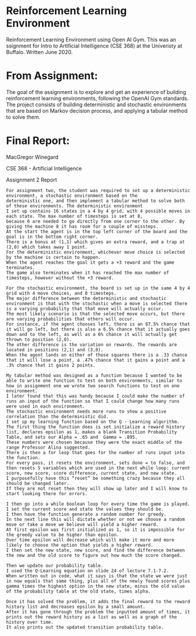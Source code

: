 # Reinforcement Learning Environment
Reinforcement Learning Environment using Open AI Gym. This was an 
ssignment for Intro to Artificial Intelligence (CSE 368) at the Univeristy at Buffalo. Written June 2020. 

# From Assignment:
The goal of the assignment is to explore and get an experience of building reinforcement learning environments, 
following the OpenAI Gym standards. The project consists of building deterministic and stochastic
environments that are based on Markov decision process, and applying a tabular method to solve them.

# Final Report:
MacGregor Winegard

CSE 368 - Artificial Intelligence

Assignment 2 Report

	For assignment two, the student was required to set up a deterministic environment, a stochastic environment based on the 
	deterministic one, and then implement a tabular method to solve both of these environments. The deterministic environment 
	I set up contains 16 states in a 4 by 4 grid, with 4 possible moves in each state. The max number of timesteps is set at 8, 
	because 6 are needed to go directly from one corner to the other. By giving the machine 8 it has room for a couple of missteps. 
	At the start the agent is in the top left corner of the board and the goal is in the bottom right corner. 
	There is a bonus at (1,1) which gives an extra reward, and a trap at (2,0) which takes away 1 point. 
	For the deterministic environment, whichever move choice is selected by the machine is certain to happen. 
	When the agent reaches the goal it gets a +3 reward and the game terminates. 
	The game also terminates when it has reached the max number of timesteps, however without the +3 reward. 

	For the stochastic environment, the board is set up in the same 4 by 4 grid with 4 move choices, and 8 timesteps. 
	The major difference between the deterministic and stochastic environment is that with the stochastic when a move is selected there is a varying probability that that move will actually occur. 
	The most likely scenario is that the selected move occurs, but there are varying probabilities that others will occur. 
	For instance, if the agent chooses left, there is an 87.5% chance that it will go left, but there is also a 6.5% chance that it actually goes down and to the left, as well as a 6% chance it will actually get thrown to position (2,0).  
	The other difference is the variation on rewards. The rewards are located in positions (2,1) and (3,0). 
	When the agent lands on either of those squares there is a .33 chance that it will lose a point, a .47% chance that it gains a point and a .3% chance that it gains 2 points. 

	My tabular method was designed as a function because I wanted to be able to write one function to test on both environments, similar to how in assignment one we wrote two search functions to test on one environment. 
	I later found that this was handy because I could make the number of runs an input of the function so that I could change how many runs were used in each environment. 
	The stochastic environment needs more runs to show a positive correlation than the deterministic did. 
	I set up my learning function based on the Q - Learning algorithm. 
	The first thing the function does is set initialize a reward history list, declares epsilon as 1, makes a blank Transition Probability Table, and sets our Alpha = .65 and  Gamma = .895. 
	These numbers were chosen because they were the exact middle of the range Professor Alina suggested. 
	There is then a for loop that goes for the number of runs input into the function. 
	For every pass, it resets the environment, sets done = to false, and then resets 5 variables which are used in the next while loop: current score, new score, score difference, current state, and new state. 
	I purposefully have this “reset” be something crazy because they all should be changed later. 
	If they are not reset then they will show up later and I will know to start looking there for errors. 
	
	I then go into a while boolean loop for every time the game is played. 
	I set the current score and state the values they should be. 
	I then have the function generate a random number for greedy. 
	In the next line this will dictate whether or not we choose a random move or take a move we believe will yield a higher reward. 
	At first epsilon was first initialized as 1, so it is impossible for the greedy value to be higher than epsilon. 
	Over time epsilon will decrease which will make it more and more likely to choose the option that yields a higher reward.  
	I then set the new state, new score, and find the difference between the new and the old score to figure out how much the score changed. 
	
	Then we update our probability table. 
	I used the Q-Learning equation on slide 24 of lecture 7.1-7.2. 
	When written out in code, what it says is that the state we were just in now equals that same thing, plus all of the newly found scores plus gamma times the highest option in the new state, minus the old value of the probability table at the old state, times alpha. 
	
	Once it has solved the problem, it adds the final reward to the reward history list and decreases epsilon by a small amount. 
	After it has gone through the problem the inputted amount of times, it prints out the reward history as a list as well as a graph of the history over time. 
	It also prints out the updated transition probability table. 